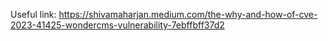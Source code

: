 Useful link: https://shivamaharjan.medium.com/the-why-and-how-of-cve-2023-41425-wondercms-vulnerability-7ebffbff37d2
